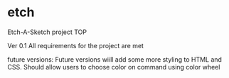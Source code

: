 # etch
Etch-A-Sketch project TOP


Ver 0.1
All requirements for the project are met

future versions:
Future versions wiill add some more styling to HTML and CSS.
Should allow users to choose color on command using color wheel
